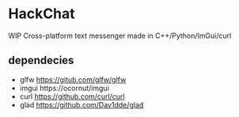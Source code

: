 # HackChat
WIP Cross-platform text messenger
made in C++/Python/ImGui/curl

## dependecies
* glfw https://gitub.com/glfw/glfw
* imgui https://ocornut/imgui
* curl https://github.com/curl/curl
* glad https://github.com/Dav1dde/glad
